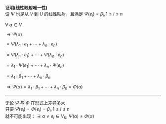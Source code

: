 **证明(线性映射唯一性)**  
设 $\Psi$ 也是从 $V$ 到 $U$ 的线性映射，且满足 $\Psi(e_i)=\beta_i,1\le i\le n$  
  
$\forall\ \alpha\in V$  
  
$\Rightarrow\Psi(\alpha)$  
  
$=\Psi(\lambda_1\cdot e_1+\cdots  
+\lambda_n\cdot e_n)$  
  
$=\Psi(\lambda_1\cdot e_1)+\cdots  
+\Psi(\lambda_n\cdot e_n)$  
  
$=\lambda_1\cdot\Psi(e_1)+\cdots  
+\lambda_n\cdot\Psi(e_n)$  
  
$=\lambda_1\cdot\beta_1+\cdots  
+\lambda_n\cdot\beta_n$  
  
$\Rightarrow\Psi(\alpha)  
=\lambda_1\cdot\beta_1+\cdots  
+\lambda_n\cdot\beta_n=\Phi(\alpha)$  
  
---  
  
无论 $\Psi$ 与 $\Phi$ 在形式上差异多大  
只要 $\Psi(e_i)=\Phi(e_i)=\beta_i,1\le i\le n$  
就不可能出现： $\exists\ \alpha\neq e_i\in V_K,\ \Psi(\alpha)\neq\Phi(\alpha)$  
